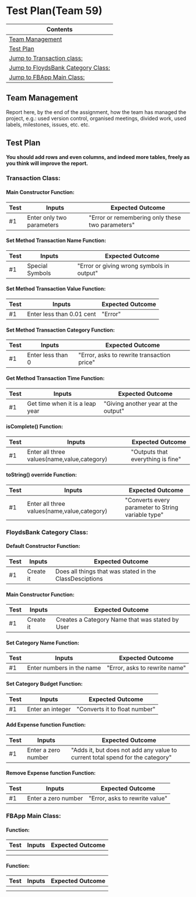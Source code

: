 # Test Plan(Team 59)

|Contents|
|--------|
|[Team Management](#team-management)|
|[Test Plan](#test-plan)|
|[Jump to Transaction class:](#transaction-class)|
|[Jump to FloydsBank Category Class:](#floydsbank-category-class)|
|[Jump to FBApp Main Class:](#fbapp-main-class)|


## Team Management
Report here, by the end of the assignment, how the team has managed the project, e.g.: used version control, organised meetings, divided work, used labels, milestones, issues, etc. etc.

## Test Plan
**You should add rows and even columns, and indeed more tables, freely as you think will improve the report.**

### Transaction Class:

#### Main Constructor Function:

|Test|Inputs|Expected Outcome|
|----|------|----------------|
|#1|Enter only two parameters|"Error or remembering only these two parameters"|

#### Set Method Transaction Name Function:

|Test|Inputs|Expected Outcome|
|----|------|----------------|
|#1|Special Symbols|"Error or giving wrong symbols in output"|

#### Set Method Transaction Value Function:

|Test|Inputs|Expected Outcome|
|----|------|----------------|
|#1|Enter less than 0.01 cent|"Error"|

#### Set Method Transaction Category Function:

|Test|Inputs|Expected Outcome|
|----|------|----------------|
|#1|Enter less than 0|"Error, asks to rewrite transaction price"|

#### Get Method Transaction Time Function:

|Test|Inputs|Expected Outcome|
|----|------|----------------|
|#1|Get time when it is a leap year|"Giving another year at the output"|

#### isComplete() Function:

|Test|Inputs|Expected Outcome|
|----|------|----------------|
|#1|Enter all three values(name,value,category)|"Outputs that everything is fine"|

#### toString()	override Function:

|Test|Inputs|Expected Outcome|
|----|------|----------------|
|#1|Enter all three values(name,value,category)|"Converts every parameter to String variable type"|

### FloydsBank Category Class:

#### Default Constructor Function:

|Test|Inputs|Expected Outcome|
|----|------|----------------|
|#1|Create it|Does all things that was stated in the ClassDesciptions|

#### Main Constructor Function:

|Test|Inputs|Expected Outcome|
|----|------|----------------|
|#1|Create it|Creates a Category Name that was stated by User|

#### Set Category Name Function:

|Test|Inputs|Expected Outcome|
|----|------|----------------|
|#1|Enter numbers in the name|"Error, asks to rewrite name"|

#### Set Category Budget Function:

|Test|Inputs|Expected Outcome|
|----|------|----------------|
|#1|Enter an integer|"Converts it to float number"|

#### Add Expense function Function:

|Test|Inputs|Expected Outcome|
|----|------|----------------|
|#1|Enter a zero number|"Adds it, but does not add any value to current total spend for the category"|

#### Remove Expense function Function:

|Test|Inputs|Expected Outcome|
|----|------|----------------|
|#1|Enter a zero number|"Error, asks to rewrite value"|

### FBApp Main Class:

#### Function:

|Test|Inputs|Expected Outcome|
|----|------|----------------|
| | | |
| | | |

#### Function:

|Test|Inputs|Expected Outcome|
|----|------|----------------|
| | | |
| | | |
